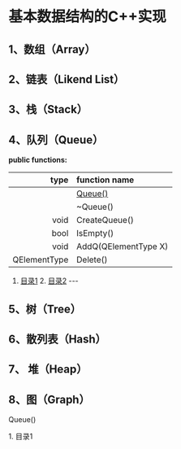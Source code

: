 # 基本数据结构的C++实现

## 1、数组（Array）

## 2、链表（Likend List）

## 3、栈（Stack）

## 4、队列（Queue）

**public functions:**

|         type | function name        |
| -----------: | :------------------- |
|              | [Queue()](#jump1)    |
|              | ~Queue()             |
|         void | CreateQueue()        |
|         bool | IsEmpty()            |
|         void | AddQ(QElementType X) |
| QElementType | Delete()             |



1. [目录1](#jump1) 2. [目录2](#jump2) --- 

## 5、树（Tree）

## 6、散列表（Hash）

## 7、 堆（Heap）

## 8、图（Graph）





 Queue()



<span id="jump1">1. 目录1</span>
